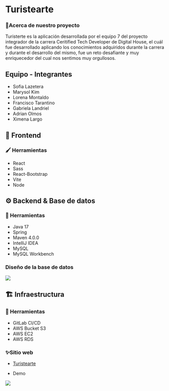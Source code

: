 # Turistearte

### 🚀Acerca de nuestro proyecto

Turisterte es la aplicación desarrollada por el equipo 7 del proyecto integrador de la carrera Ceritified Tech Developer de Digital House, el cuál fue desarrollado aplicando los conocimientos adquiridos durante la carrera y durante el desarrollo del mismo, fue un reto desafiante y muy enriquecedor del cual nos sentimos muy orgullosos.

## Equipo - Integrantes
 - Sofia Lazetera
 - Marysol Kim
 - Lorena Montaldo
 - Francisco Tarantino
 - Gabriela Landriel
 - Adrian Olmos
 - Ximena Largo

## 🎨 Frontend
### 🖌 Herramientas 
 - React
 - Sass
 - React-Bootstrap
 - Vite
 - Node


## ⚙ Backend & Base de datos
### 🔧 Herramientas 
 - Java 17
 - Spring
 - Maven 4.0.0
 - IntelliJ IDEA
 - MySQL
 - MySQL Workbench

### Diseño de la base de datos 
<img src="https://github.com/XimenaLargo96/XimenaLargo96/blob/main/publicImages/DER.PNG?raw=true"/>

## 🏗 Infraestructura
### 🔨 Herramientas 
 - GitLab CI/CD
 - AWS Bucket S3
 - AWS EC2
 - AWS RDS

### ✨Sitio web
- [Turistearte](http://turistearte-frontend.s3-website.us-east-2.amazonaws.com/home)

- Demo
<img src="https://github.com/XimenaLargo96/XimenaLargo96/blob/main/publicImages/demo-turistearte.gif?raw=true" />

